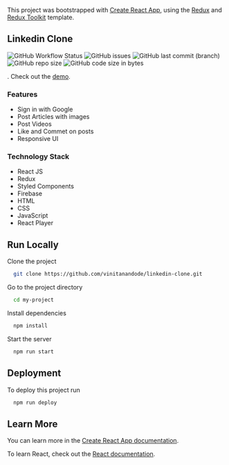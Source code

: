 This project was bootstrapped with [Create React App](https://github.com/facebook/create-react-app), using the [Redux](https://redux.js.org/) and [Redux Toolkit](https://redux-toolkit.js.org/) template. 

## Linkedin Clone
<img alt="GitHub Workflow Status" src="https://img.shields.io/github/workflow/status/vinitanandode/linkedin-clone/Linkedin%20Clone%20CI"> <img alt="GitHub issues" src="https://img.shields.io/github/issues/vinitanandode/linkedin-clone"> <img alt="GitHub last commit (branch)" src="https://img.shields.io/github/last-commit/vinitanandode/linkedin-clone/master"> <img alt="GitHub repo size" src="https://img.shields.io/github/repo-size/vinitanandode/linkedin-clone"> <img alt="GitHub code size in bytes" src="https://img.shields.io/github/languages/code-size/vinitanandode/linkedin-clone">

. Check out the [demo](https://vinitanandode.github.io/to-do/).

### Features

- Sign in with Google
- Post Articles with images
- Post Videos
- Like and Commet on posts
- Responsive UI

### Technology Stack

* React JS
* Redux
* Styled Components
* Firebase
* HTML
* CSS
* JavaScript
* React Player

## Run Locally

Clone the project

```bash
  git clone https://github.com/vinitanandode/linkedin-clone.git
```

Go to the project directory

```bash
  cd my-project
```

Install dependencies

```bash
  npm install
```

Start the server

```bash
  npm run start
```

## Deployment

To deploy this project run

```bash
  npm run deploy
```


## Learn More

You can learn more in the [Create React App documentation](https://facebook.github.io/create-react-app/docs/getting-started).

To learn React, check out the [React documentation](https://reactjs.org/).
